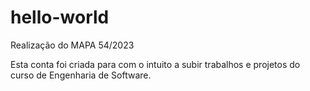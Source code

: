 # hello-world
Realização do MAPA 54/2023

Esta conta foi criada para com o intuito a subir trabalhos e projetos do curso de Engenharia de Software.
